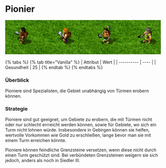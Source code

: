 # Pionier

![Alle Pioniere der Völker in einer Reihe](../.gitbook/assets/Piolineup.png)

{% tabs %}
{% tab title="Vanilla" %}
| Attribut   | Wert |
| ---------- | ---- |
| Gesundheit | 25   |
{% endtab %}
{% endtabs %}

### Überblick

Pioniere sind Spezialisten, die Gebiet unabhängig von Türmen erobern können.

### Strategie

Pioniere sind gut geeignet, um Gebiete zu erobern, die mit Türmen nicht oder nur schlecht errreicht werden können, sowie für Gebiete, wo sich ein Turm nicht lohnen würde. Insbesondere in Gebirgen können sie helfen, wertvolle Vorkommen wie Gold zu erschließen, lange bevor man sie mit einem Turm erreichen könnte.

Pioniere können feindliche Grenzsteine versetzen, wenn diese nicht durch einen Turm geschützt sind. Bei verbündeten Grenzsteinen weigern sie sich jedoch, anders als noch in Siedler III.
